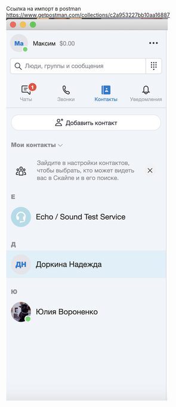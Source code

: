 Ссылка на импорт в postman  https://www.getpostman.com/collections/c2a953227bb10aa16887
![Коллекция запросов](sc1.png "Коллекция запросов")
